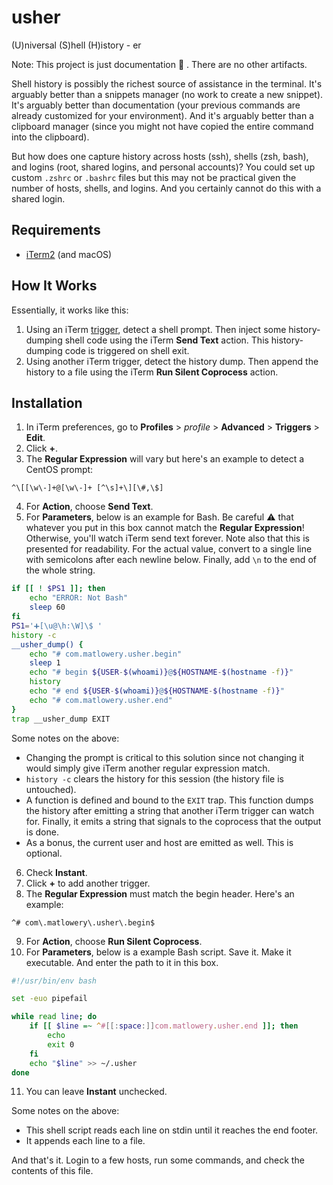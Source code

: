 # usher

(U)niversal (S)hell (H)istory - er

Note: This project is just documentation :memo: . There are no other artifacts.

Shell history is possibly the richest source of assistance in the terminal. It's arguably better than a snippets manager (no work to create a new snippet). It's arguably better than documentation (your previous commands are already customized for your environment). And it's arguably better than a clipboard manager (since you might not have copied the entire command into the clipboard).

But how does one capture history across hosts (ssh), shells (zsh, bash), and logins (root, shared logins, and personal accounts)? You could set up custom `.zshrc` or `.bashrc` files but this may not be practical given the number of hosts, shells, and logins. And you certainly cannot do this with a shared login.

## Requirements

* [iTerm2](https://iterm2.com/) (and macOS)

## How It Works

Essentially, it works like this:

1. Using an iTerm [trigger](https://www.iterm2.com/triggers.html), detect a shell prompt. Then inject some history-dumping shell code using the iTerm **Send Text** action. This history-dumping code is triggered on shell exit.
2. Using another iTerm trigger, detect the history dump. Then append the history to a file using the iTerm **Run Silent Coprocess** action.

## Installation

1. In iTerm preferences, go to **Profiles** > *profile* > **Advanced** > **Triggers** > **Edit**.
2. Click **+**.
3. The **Regular Expression** will vary but here's an example to detect a CentOS prompt:

```regexp
^\[[\w\-]+@[\w\-]+ [^\s]+\][\#,\$]
```

4. For **Action**, choose **Send Text**.
5. For **Parameters**, below is an example for Bash. Be careful :warning: that whatever you put in this box cannot match the **Regular Expression**! Otherwise, you'll watch iTerm send text forever. Note also that this is presented for readability. For the actual value, convert to a single line with semicolons after each newline below. Finally, add `\n` to the end of the whole string.

```bash
if [[ ! $PS1 ]]; then
    echo "ERROR: Not Bash"
    sleep 60
fi
PS1='➕[\u@\h:\W]\$ '
history -c
__usher_dump() {
    echo "# com.matlowery.usher.begin"
    sleep 1
    echo "# begin ${USER-$(whoami)}@${HOSTNAME-$(hostname -f)}"
    history
    echo "# end ${USER-$(whoami)}@${HOSTNAME-$(hostname -f)}"
    echo "# com.matlowery.usher.end"
}
trap __usher_dump EXIT
```

Some notes on the above:
* Changing the prompt is critical to this solution since not changing it would simply give iTerm another regular expression match.
* `history -c` clears the history for this session (the history file is untouched).
* A function is defined and bound to the `EXIT` trap. This function dumps the history after emitting a string that another iTerm trigger can watch for. Finally, it emits a string that signals to the coprocess that the output is done.
* As a bonus, the current user and host are emitted as well. This is optional.

6. Check **Instant**.
7. Click **+** to add another trigger.
8. The **Regular Expression** must match the begin header. Here's an example:

```regexp
^# com\.matlowery\.usher\.begin$
```

9. For **Action**, choose **Run Silent Coprocess**.
10. For **Parameters**, below is a example Bash script. Save it. Make it executable. And enter the path to it in this box.

```bash
#!/usr/bin/env bash

set -euo pipefail

while read line; do
    if [[ $line =~ ^#[[:space:]]com.matlowery.usher.end ]]; then
        echo
        exit 0
    fi
    echo "$line" >> ~/.usher
done
```

11. You can leave **Instant** unchecked.

Some notes on the above:
* This shell script reads each line on stdin until it reaches the end footer.
* It appends each line to a file.

And that's it. Login to a few hosts, run some commands, and check the contents of this file.

